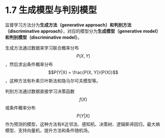# 1.7 生成模型与判别模型

监督学习方法分为**生成方法（generative approach）**和**判别方法（discriminative approach）**，对应的模型分为**生成模型（generative model）**和**判别模型（discriminative model）**。

生成方法通过数据来学习联合概率分布 $$P(X, Y)$$ ，然后求出条件概率分布 $$P(Y|X) = \frac{P(X, Y)}{P(X)}$$ ，这种方法有朴素贝叶斯法和隐马尔可夫模型等。

判别方法通过数据直接学习决策函数 $$f(X)$$ 或条件概率分布 $$P(Y|X)$$ 作为预测的模型，这种方法有K近邻法、感知机、决策树、逻辑斯谛回归，最大熵模型、支持向量机，提升方法和条件随机场。

